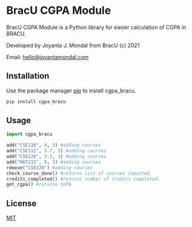 # BracU CGPA Module

BracU CGPA Module is a Python library for easier calculation of CGPA in BRACU.

Developed by Joyanta J. Mondal from BracU (c) 2021

Email: hello@joyantamondal.com

## Installation

Use the package manager [pip](https://pip.pypa.io/en/stable/) to install cgpa_bracu.

```bash
pip install cgpa_bracu
```

## Usage

```python
import cgpa_bracu

add("CSE110", 4, 3) #adding courses
add("CSE111", 3.7, 3) #adding courses
add("CSE220", 3.3, 3) #adding courses
add("MAT215", 0, 3) #adding courses
remove("CSE220") #adding courses
check_course_done() #returns list of courses inputted.
credits_completed() #returns number of credits completed.
get_cgpa() #returns CGPA

```

## License
[MIT](https://choosealicense.com/licenses/mit/)